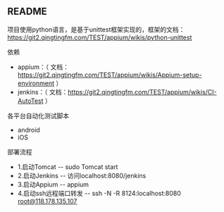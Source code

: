 ## README
项目使用python语言，是基于unittest框架实现的，框架的文档：https://git2.qingtingfm.com/TEST/appium/wikis/python-unittest

依赖

- appium：（ 文档：https://git2.qingtingfm.com/TEST/appium/wikis/Appium-setup-environment ）
- jenkins：（ 文档：https://git2.qingtingfm.com/TEST/appium/wikis/CI-AutoTest ）

各平台自动化测试脚本

- android
- iOS

部署流程
- 1.启动Tomcat -- sudo Tomcat start
- 2.启动Jenkins -- 访问localhost:8080/jenkins
- 3.启动Appium -- appium
- 4.启动ssh远程端口转发 -- ssh -N -R 8124:localhost:8080 root@118.178.135.107